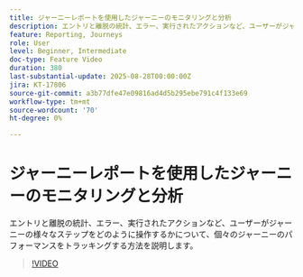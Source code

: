 ```yaml
---
title: ジャーニーレポートを使用したジャーニーのモニタリングと分析
description: エントリと離脱の統計、エラー、実行されたアクションなど、ユーザーがジャーニーの様々なステップをどのように操作するかについて、個々のジャーニーのパフォーマンスをトラッキングする方法を説明します。
feature: Reporting, Journeys
role: User
level: Beginner, Intermediate
doc-type: Feature Video
duration: 380
last-substantial-update: 2025-08-28T00:00:00Z
jira: KT-17806
source-git-commit: a3b77dfe47e09816ad4d5b295ebe791c4f133e69
workflow-type: tm+mt
source-wordcount: '70'
ht-degree: 0%

---
```



# ジャーニーレポートを使用したジャーニーのモニタリングと分析

エントリと離脱の統計、エラー、実行されたアクションなど、ユーザーがジャーニーの様々なステップをどのように操作するかについて、個々のジャーニーのパフォーマンスをトラッキングする方法を説明します。

>[!VIDEO](https://video.tv.adobe.com/v/3470710/?learn=on&enablevpops)
